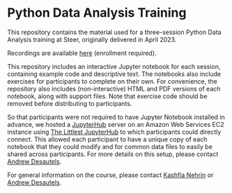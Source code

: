 # Python Data Analysis Training

This repository contains the material used for a three-session Python Data
Analysis training at Steer, originally delivered in April 2023.

Recordings are available
[here](https://steer.learnupon.com/enrollments/167923799/details) (enrollment
required).

This repository includes an interactive Jupyter notebook for each session,
containing example code and descriptive text. The notebooks also include
exercises for participants to complete on their own. For convenience, the
repository also includes (non-interactive) HTML and PDF versions of each
notebook, along with support files. Note that exercise code should be removed
before distributing to participants.

So that participants were not required to have Jupyter Notebook installed in
advance, we hosted a [JupyterHub](https://github.com/jupyterhub/jupyterhub)
server on an Amazon Web Services EC2 instance using
[The Littlest JupyterHub](https://tljh.jupyter.org/en/latest/) to which
participants could directly connect. This allowed each participant to have a
unique copy of each notebook that they could modify and for common data files to
easily be shared across participants. For more details on this setup, please
contact [Andrew Desautels](mailto:andrew.desautels@steergroup.com).

For general information on the course, please contact
[Kashfia Nehrin](mailto:kashfia.nehrin@steergroup.com) or
[Andrew Desautels](mailto:andrew.desautels@steergroup.com).
